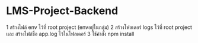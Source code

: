 # LMS-Project-Backend

1 สร้างไฟล์ env ไว้ที่ root project (envอยู่ในกลุ่ม)
2 สร้างโฟลเดอร์ logs ไว้ที่ root project เเละ สร้างไฟล์ชื่อ app.log ไว้ในโฟลเดอร์
3 ใช้คำสั่ง npm install